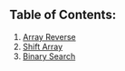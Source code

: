 ## Table of Contents:

1. [Array Reverse](array-reverse)
2. [Shift Array](src/main/java/code401challenges/ArrayShift.java)
3. [Binary Search](src/main/java/code401challenges/BinarySearch.java)
